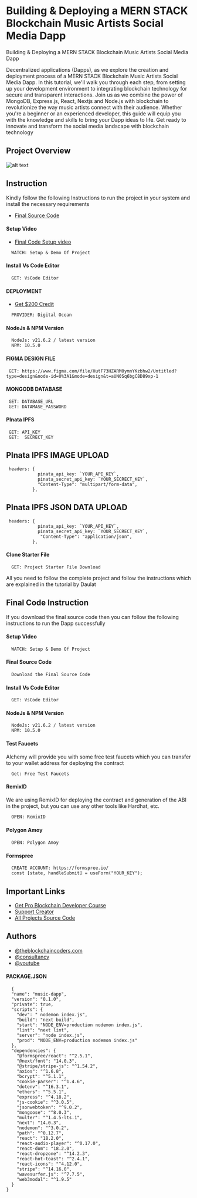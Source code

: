 # Building & Deploying a MERN STACK Blockchain Music Artists Social Media Dapp

Building & Deploying a MERN STACK Blockchain Music Artists Social Media Dapp

Decentralized applications (Dapps), as we explore the creation and deployment process of a MERN STACK Blockchain Music Artists Social Media Dapp. In this tutorial, we'll walk you through each step, from setting up your development environment to integrating blockchain technology for secure and transparent interactions. Join us as we combine the power of MongoDB, Express.js, React, Nextjs and Node.js with blockchain to revolutionize the way music artists connect with their audience. Whether you're a beginner or an experienced developer, this guide will equip you with the knowledge and skills to bring your Dapp ideas to life. Get ready to innovate and transform the social media landscape with blockchain technology

## Project Overview

![alt text](https://www.daulathussain.com/wp-content/uploads/2024/05/Building-Deploying-a-MERN-STACK-Blockchain-Music-Artists-Social-Media-Dapp.jpg)

## Instruction

Kindly follow the following Instructions to run the project in your system and install the necessary requirements

- [Final Source Code](URL)

#### Setup Video

- [Final Code Setup video](URL)

```https://code.visualstudio.com/download
  WATCH: Setup & Demo Of Project
```

#### Install Vs Code Editor

```https://code.visualstudio.com/download
  GET: VsCode Editor
```

#### DEPLOYMENT

- [Get $200 Credit](https://m.do.co/c/fbe1551c5ae1)

```https://nodejs.org/en/download
  PROVIDER: Digital Ocean
```

#### NodeJs & NPM Version

```https://nodejs.org/en/download
  NodeJs: v21.6.2 / latest version
  NPM: 10.5.0
```

#### FIGMA DESIGN FILE

```https://www.figma.com/file/HutF73HZARM0ymnYKzbhw2/Untitled?type=design&node-id=0%3A1&mode=design&t=aUN0Sq6bgC8D89xp-1
 GET: https://www.figma.com/file/HutF73HZARM0ymnYKzbhw2/Untitled?type=design&node-id=0%3A1&mode=design&t=aUN0Sq6bgC8D89xp-1
```

#### MONGODB DATABASE

```https://www.mongodb.com/
 GET: DATABASE_URL
 GET: DATAMASE_PASSWORD
```

#### PInata IPFS

```https://www.pinata.cloud/
 GET: API_KEY
 GET:  SECRECT_KEY
```

## PInata IPFS IMAGE UPLOAD

```https://www.pinata.cloud/
 headers: {
            pinata_api_key: `YOUR_API_KEY`,
            pinata_secret_api_key: `YOUR_SECRECT_KEY`,
            "Content-Type": "multipart/form-data",
          },
```

## PInata IPFS JSON DATA UPLOAD

```https://www.pinata.cloud/
 headers: {
            pinata_api_key: `YOUR_API_KEY`,
            pinata_secret_api_key: `YOUR_SECRECT_KEY`,
             "Content-Type": "application/json",
          },
```

#### Clone Starter File

```URL
  GET: Project Starter File Download
```

All you need to follow the complete project and follow the instructions which are explained in the tutorial by Daulat

## Final Code Instruction

If you download the final source code then you can follow the following instructions to run the Dapp successfully

#### Setup Video

```https://code.visualstudio.com/download
  WATCH: Setup & Demo Of Project
```

#### Final Source Code

```https://www.theblockchaincoders.com/SourceCode
  Download the Final Source Code
```

#### Install Vs Code Editor

```https://code.visualstudio.com/download
  GET: VsCode Editor
```

#### NodeJs & NPM Version

```https://nodejs.org/en/download
  NodeJs: v21.6.2 / latest version
  NPM: 10.5.0
```

#### Test Faucets

Alchemy will provide you with some free test faucets which you can transfer to your wallet address for deploying the contract

```https://faucet.polygon.technology/
  Get: Free Test Faucets
```

#### RemixID

We are using RemixID for deploying the contract and generation of the ABI in the project, but you can use any other tools like Hardhat, etc.

```https://remix-project.org
  OPEN: RemixID
```

#### Polygon Amoy

```https://www.oklink.com/amoy
  OPEN: Polygon Amoy
```

#### Formspree

```https://formspree.io/
  CREATE ACCOUNT: https://formspree.io/
  const [state, handleSubmit] = useForm("YOUR_KEY");
```

## Important Links

- [Get Pro Blockchain Developer Course](https://www.theblockchaincoders.com/pro-nft-marketplace)
- [Support Creator](https://bit.ly/Support-Creator)
- [All Projects Source Code](https://www.theblockchaincoders.com/SourceCode)

## Authors

- [@theblockchaincoders.com](https://www.theblockchaincoders.com/)
- [@consultancy](https://www.theblockchaincoders.com/consultancy)
- [@youtube](https://www.youtube.com/@daulathussain)

#### PACKAGE.JSON

```https://www.theblockchaincoders.com/SourceCode
  {
  "name": "music-dapp",
  "version": "0.1.0",
  "private": true,
  "scripts": {
    "dev": " nodemon index.js",
    "build": "next build",
    "start": "NODE_ENV=production nodemon index.js",
    "lint": "next lint",
    "server": "node index.js",
    "prod": "NODE_ENV=production nodemon index.js"
  },
  "dependencies": {
    "@formspree/react": "^2.5.1",
    "@next/font": "14.0.3",
    "@stripe/stripe-js": "^1.54.2",
    "axios": "^1.6.8",
    "bcrypt": "^5.1.1",
    "cookie-parser": "^1.4.6",
    "dotenv": "^16.3.1",
    "ethers": "^5.5.1",
    "express": "^4.18.2",
    "js-cookie": "^3.0.5",
    "jsonwebtoken": "^9.0.2",
    "mongoose": "^8.0.3",
    "multer": "^1.4.5-lts.1",
    "next": "14.0.3",
    "nodemon": "^3.0.2",
    "path": "^0.12.7",
    "react": "18.2.0",
    "react-audio-player": "^0.17.0",
    "react-dom": "18.2.0",
    "react-dropzone": "^14.2.3",
    "react-hot-toast": "^2.4.1",
    "react-icons": "^4.12.0",
    "stripe": "^14.16.0",
    "wavesurfer.js": "^7.7.5",
    "web3modal": "^1.9.5"
  }
}
```
